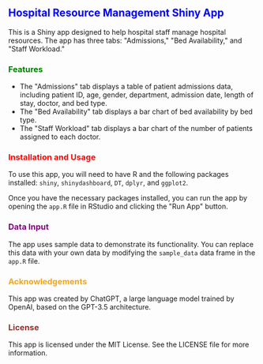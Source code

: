 <h2 style="color:blue;">Hospital Resource Management Shiny App</h2>

<p>This is a Shiny app designed to help hospital staff manage hospital resources. The app has three tabs: "Admissions," "Bed Availability," and "Staff Workload."</p>

<h3 style="color:green;">Features</h3>

<ul>
<li>The "Admissions" tab displays a table of patient admissions data, including patient ID, age, gender, department, admission date, length of stay, doctor, and bed type.</li>
<li>The "Bed Availability" tab displays a bar chart of bed availability by bed type.</li>
<li>The "Staff Workload" tab displays a bar chart of the number of patients assigned to each doctor.</li>
</ul>

<h3 style="color:red;">Installation and Usage</h3>

<p>To use this app, you will need to have R and the following packages installed: <code>shiny</code>, <code>shinydashboard</code>, <code>DT</code>, <code>dplyr</code>, and <code>ggplot2</code>.</p>

<p>Once you have the necessary packages installed, you can run the app by opening the <code>app.R</code> file in RStudio and clicking the "Run App" button.</p>

<h3 style="color:purple;">Data Input</h3>

<p>The app uses sample data to demonstrate its functionality. You can replace this data with your own data by modifying the <code>sample_data</code> data frame in the <code>app.R</code> file.</p>

<h3 style="color:orange;">Acknowledgements</h3>

<p>This app was created by ChatGPT, a large language model trained by OpenAI, based on the GPT-3.5 architecture.</p>

<h3 style="color:brown;">License</h3>

<p>This app is licensed under the MIT License. See the LICENSE file for more information.</p>
